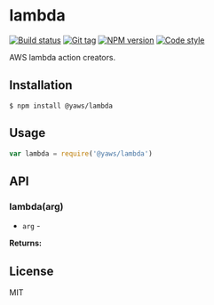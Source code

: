 
# lambda

[![Build status][travis-image]][travis-url]
[![Git tag][git-image]][git-url]
[![NPM version][npm-image]][npm-url]
[![Code style][standard-image]][standard-url]

AWS lambda action creators.

## Installation

    $ npm install @yaws/lambda

## Usage

```js
var lambda = require('@yaws/lambda')

```

## API

### lambda(arg)

- `arg` -

**Returns:**

## License

MIT

[travis-image]: https://img.shields.io/travis/yaws/lambda.svg?style=flat-square
[travis-url]: https://travis-ci.org/yaws/lambda
[git-image]: https://img.shields.io/github/tag/yaws/lambda.svg
[git-url]: https://github.com/yaws/lambda
[standard-image]: https://img.shields.io/badge/code%20style-standard-brightgreen.svg?style=flat
[standard-url]: https://github.com/feross/standard
[npm-image]: https://img.shields.io/npm/v/@yaws/lambda.svg?style=flat-square
[npm-url]: https://npmjs.org/package/@yaws/lambda
